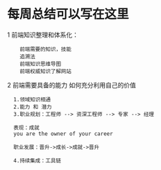 # 每周总结可以写在这里
1 前端知识整理和体系化：
        
        前端需要的知识，技能
        追溯法
        前端知识思维导图
        前端权威知识了解网站
 
2 前端需要具备的能力 如何充分利用自己的价值

      1.领域知识相通
      2.能力 和 潜力
      3.职业规划：工程师 --> 资深工程师 --> 专家 --> 经理
      
      表现：成就
      you are the owner of your career
      
      职业发展：晋升->成长->成就->晋升
      
      4.持续集成：工具链